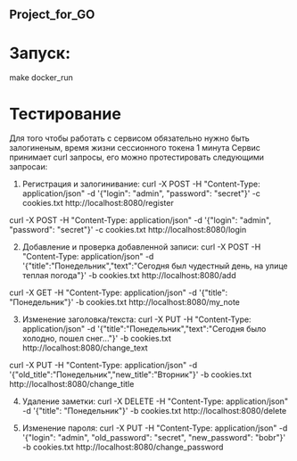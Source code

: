 ## Project_for_GO


# Запуск:
make docker_run


# Тестирование
Для того чтобы работать с сервисом обязательно нужно быть залогиненым, время жизни сессионного токена 1 минута
Сервис принимает curl запросы, его можно протестировать следующими запросаи:

1) Регистрация и залогинивание:
curl -X POST -H "Content-Type: application/json" -d '{"login": "admin", "password": "secret"}' -c cookies.txt http://localhost:8080/register

curl -X POST -H "Content-Type: application/json" -d '{"login": "admin", "password": "secret"}' -c cookies.txt http://localhost:8080/login

2) Добавление и проверка добавленной записи:
curl -X POST -H "Content-Type: application/json" -d '{"title":"Понедельник","text":"Сегодня был чудестный день, на улице теплая погода"}' -b cookies.txt http://localhost:8080/add

curl -X GET -H "Content-Type: application/json" -d '{"title": "Понедельник"}' -b cookies.txt http://localhost:8080/my_note

3) Изменение заголовка/текста:
curl -X PUT -H "Content-Type: application/json" -d '{"title":"Понедельник","text":"Сегодня было холодно, пошел снег..."}' -b cookies.txt http://localhost:8080/change_text

curl -X PUT -H "Content-Type: application/json" -d '{"old_title":"Понедельник","new_title":"Вторник"}' -b cookies.txt http://localhost:8080/change_title

4) Удаление заметки:
curl -X DELETE -H "Content-Type: application/json" -d '{"title": "Понедельник"}' -b cookies.txt http://localhost:8080/delete 

5) Изменение пароля:
curl -X PUT -H "Content-Type: application/json" -d '{"login": "admin", "old_password": "secret", "new_password": "bobr"}' -b cookies.txt http://localhost:8080/change_password